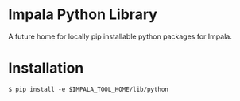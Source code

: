 # Impala Python Library

A future home for locally pip installable python packages for Impala.

# Installation

```
$ pip install -e $IMPALA_TOOL_HOME/lib/python
```
